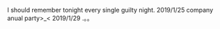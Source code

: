 I should remember tonight every single guilty night.
2019/1/25 company anual party>_<
2019/1/29 .。。
